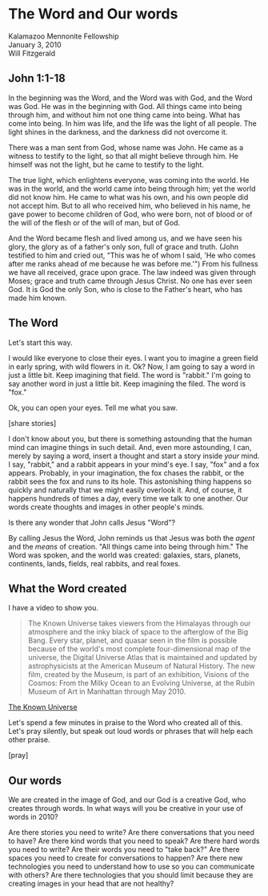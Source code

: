 # The Word and Our words ##
Kalamazoo Mennonite Fellowship  
January 3, 2010  
Will Fitzgerald  

## John 1:1-18 ##
In the beginning was the Word, and the Word was with God, and the Word was God.
He was in the beginning with God. All things came into being through him, and without him not one thing came into being. What has come into being. In him was life, and the life was the light of all people. The light shines in the darkness, and the darkness did not overcome it.

There was a man sent from God, whose name was John. He came as a witness to testify to the light, so that all might believe through him. He himself was not the light, but he came to testify to the light.

The true light, which enlightens everyone, was coming into the world. He was in the world, and the world came into being through him; yet the world did not know him. He came to what was his own, and his own people did not accept him. But to all who received him, who believed in his name, he gave power to become children of God, who were born, not of blood or of the will of the flesh or of the will of man, but of God.

And the Word became flesh and lived among us, and we have seen his glory, the glory as of a father's only son, full of grace and truth. (John testified to him and cried out, "This was he of whom I said, 'He who comes after me ranks ahead of me because he was before me.'") From his fullness we have all received, grace upon grace. The law indeed was given through Moses; grace and truth came through Jesus Christ. No one has ever seen God. It is God the only Son, who is close to the Father's heart, who has made him known.

## The Word ##

Let's start this way. 

I would like everyone to close their eyes. I want you to imagine a green field in early spring, with wild flowers in it. Ok? Now, I am going to say a word in just a little bit. Keep imagining that field. The word is "rabbit." I'm going to say another word in just a little bit. Keep imagining the filed. The word is "fox." 

Ok, you can open your eyes. Tell me what you saw.

[share stories]

I don't know about you, but there is something astounding that the human mind can imagine things in such detail. And, even more astounding, I can, merely by saying a word, insert a thought and start a story inside _your_ mind. I say, "rabbit," and a rabbit appears in your mind's eye. I say, "fox" and a fox appears. Probably, in your imagination, the fox chases the rabbit, or the rabbit sees the fox and runs to its hole. This astonishing thing happens so quickly and naturally that we might easily overlook it. And, of course, it happens hundreds of times a day, every time we talk to one another. Our words create thoughts and images in other people's minds.

Is there any wonder that John calls Jesus "Word"?

By calling Jesus the Word, John reminds us that Jesus was both the _agent_ and the _means_ of creation. "All things came into being through him." The Word was spoken, and the world was created: galaxies, stars, planets, continents, lands, fields, real rabbits, and real foxes. 

## What the Word created ##

I have a video to show you.

> The Known Universe takes viewers from the Himalayas through our atmosphere and the inky black of space to the afterglow of the Big Bang. Every star, planet, and quasar seen in the film is possible because of the world's most complete four-dimensional map of the universe, the Digital Universe Atlas that is maintained and updated by astrophysicists at the American Museum of Natural History. The new film, created by the Museum, is part of an exhibition, Visions of the Cosmos: From the Milky Ocean to an Evolving Universe, at the Rubin Museum of Art in Manhattan through May 2010.

[The Known Universe](http://www.youtube.com/watch?v=17jymDn0W6U)

Let's spend a few minutes in praise to the Word who created all of this. Let's pray silently, but speak out loud words or phrases that will help each other praise.

[pray]

## Our words ##

We are created in the image of God, and our God is a creative God, who creates through words. In what ways will you be creative in your use of words in 2010?

Are there stories you need to write? Are there conversations that you need to have? Are there kind words that you need to speak? Are there hard words you need to write? Are their words you need to "take back?" Are there spaces you need to create for conversations to happen? Are there new technologies you need to understand how to use so you can communicate with others? Are there technologies that you should limit because they are creating images in your head that are not healthy? 

